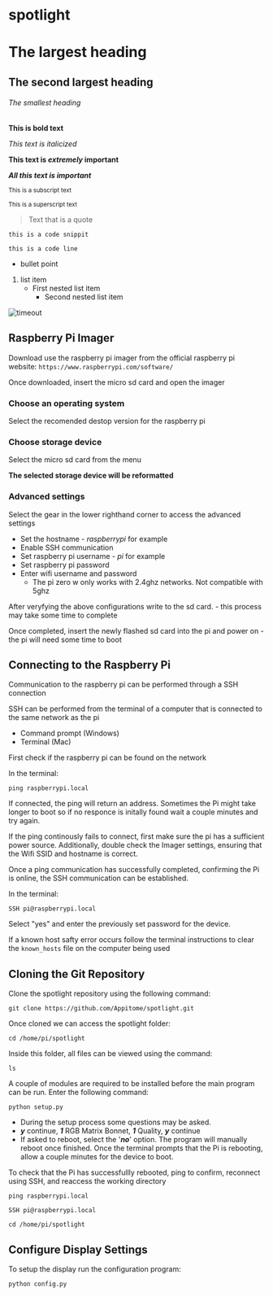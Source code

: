 # spotlight

# The largest heading
## The second largest heading
###### The smallest heading

**This is bold text**

*This text is italicized*

**This text is _extremely_ important**

***All this text is important***

<sub>This is a subscript text</sub>

<sup>This is a superscript text</sup>

> Text that is a quote

```this is a code snippit```

```
this is a code line
```

* bullet point
1. list item
   - First nested list item
     - Second nested list item
     
<!-- This content will not appear in the rendered Markdown -->

![timeout](https://user-images.githubusercontent.com/17167742/218343569-84170373-cc79-4d65-9a79-e10e276c8415.jpg)



## Raspberry Pi Imager
Download use the raspberry pi imager from the official raspberry pi website:
``` https://www.raspberrypi.com/software/ ```

Once downloaded, insert the micro sd card and open the imager

### Choose an operating system
Select the recomended destop version for the raspberry pi

### Choose storage device
Select the micro sd card from the menu

**The selected storage device will be reformatted**

### Advanced settings
Select the gear in the lower righthand corner to access the advanced settings
* Set the hostname - *raspberrypi* for example
* Enable SSH communication
* Set raspberry pi username - *pi* for example
* Set raspberry pi password
* Enter wifi username and password
   - The pi zero w only works with 2.4ghz networks. Not compatible with 5ghz

After veryfying the above configurations write to the sd card. - this process may take some time to complete

Once completed, insert the newly flashed sd card into the pi and power on - the pi will need some time to boot

## Connecting to the Raspberry Pi
Communication to the raspberry pi can be performed through a SSH connection

SSH can be performed from the terminal of a computer that is connected to the same network as the pi

 - Command prompt (Windows)
 - Terminal (Mac)

First check if the raspberry pi can be found on the network

In the terminal:
```
ping raspberrypi.local
```
If connected, the ping will return an address. Sometimes the Pi might take longer to boot so if no responce is initally found wait a couple minutes and try again.

If the ping continously fails to connect, first make sure the pi has a sufficient power source. Additionally, double check the Imager settings, ensuring that the Wifi SSID and hostname is correct.

Once a ping communication has successfully completed, confirming the Pi is online, the SSH communication can be established.

In the terminal:
```
SSH pi@raspberrypi.local
```
Select "yes" and enter the previously set password for the device.

If a known host safty error occurs follow the terminal instructions to clear the ```known_hosts``` file on the computer being used

## Cloning the Git Repository

Clone the spotlight repository using the following command:
```
git clone https://github.com/Appitome/spotlight.git
```
Once cloned we can access the spotlight folder:
```
cd /home/pi/spotlight
```
Inside this folder, all files can be viewed using the command:
```
ls
```
A couple of modules are required to be installed before the main program can be run. Enter the following command:
```
python setup.py
```
 - During the setup process some questions may be asked.
 - ***y*** continue, ***1*** RGB Matrix Bonnet, ***1*** Quality, ***y*** continue
 - If asked to reboot, select the '***no***' option. The program will manually reboot once finished.
Once the terminal prompts that the Pi is rebooting, allow a couple minutes for the device to boot.

To check that the Pi has successfullly rebooted, ping to confirm, reconnect using SSH, and reaccess the working directory
```
ping raspberrypi.local
```
```
SSH pi@raspberrypi.local
```
```
cd /home/pi/spotlight
```
## Configure Display Settings
To setup the display run the configuration program:
```
python config.py
```
